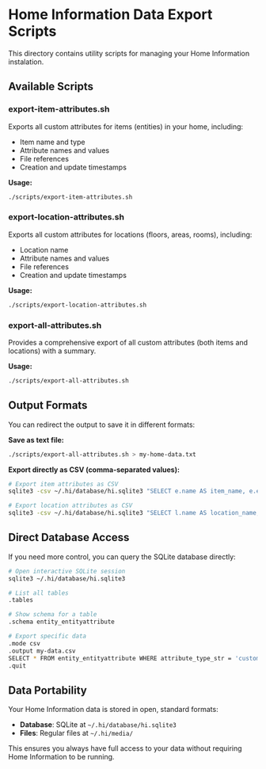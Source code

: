 # Home Information Data Export Scripts

This directory contains utility scripts for managing your Home Information instalation.

## Available Scripts

### export-item-attributes.sh
Exports all custom attributes for items (entities) in your home, including:
- Item name and type
- Attribute names and values
- File references
- Creation and update timestamps

**Usage:**
```bash
./scripts/export-item-attributes.sh
```

### export-location-attributes.sh
Exports all custom attributes for locations (floors, areas, rooms), including:
- Location name
- Attribute names and values
- File references
- Creation and update timestamps

**Usage:**
```bash
./scripts/export-location-attributes.sh
```

### export-all-attributes.sh
Provides a comprehensive export of all custom attributes (both items and locations) with a summary.

**Usage:**
```bash
./scripts/export-all-attributes.sh
```

## Output Formats

You can redirect the output to save it in different formats:

**Save as text file:**
```bash
./scripts/export-all-attributes.sh > my-home-data.txt
```

**Export directly as CSV (comma-separated values):**
```bash
# Export item attributes as CSV
sqlite3 -csv ~/.hi/database/hi.sqlite3 "SELECT e.name AS item_name, e.entity_type_str AS item_type, a.name AS attribute_name, a.value AS attribute_value FROM entity_entityattribute a INNER JOIN entity_entity e ON a.entity_id = e.id WHERE a.attribute_type_str = 'custom';" > items.csv

# Export location attributes as CSV  
sqlite3 -csv ~/.hi/database/hi.sqlite3 "SELECT l.name AS location_name, a.name AS attribute_name, a.value AS attribute_value FROM location_locationattribute a INNER JOIN location_location l ON a.location_id = l.id WHERE a.attribute_type_str = 'custom';" > locations.csv
```

## Direct Database Access

If you need more control, you can query the SQLite database directly:

```bash
# Open interactive SQLite session
sqlite3 ~/.hi/database/hi.sqlite3

# List all tables
.tables

# Show schema for a table
.schema entity_entityattribute

# Export specific data
.mode csv
.output my-data.csv
SELECT * FROM entity_entityattribute WHERE attribute_type_str = 'custom';
.quit
```

## Data Portability

Your Home Information data is stored in open, standard formats:
- **Database**: SQLite at `~/.hi/database/hi.sqlite3`
- **Files**: Regular files at `~/.hi/media/`

This ensures you always have full access to your data without requiring Home Information to be running.
